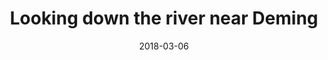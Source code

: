 ---
title: "Looking down the river near Deming"
date: 2018-03-06
near:
  - Rocks in the Nooksack River
  - Rocky pool at the shoreline
  - Rocky swirls at the shoreline
opposite: Looking up the river to Mount Baker
picture: /assets/camera-roll/2018/03/2018-03-06-looking-down-the-river-near-deming/20180306_194846554_iOS.jpg
thumbnail: /assets/camera-roll/2018/03/2018-03-06-looking-down-the-river-near-deming/20180306_194846554_iOS-thumbnail.jpg
type: picture
tags:
  - looking down
  - Nooksack River
  - Deming
  - photograph  
---